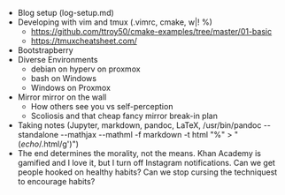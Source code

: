 - Blog setup (log-setup.md)
- Developing with vim and tmux (.vimrc, cmake, w|! %)
  - https://github.com/ttroy50/cmake-examples/tree/master/01-basic
  - https://tmuxcheatsheet.com/
- Bootstrapberry
- Diverse Environments
  - debian on hyperv on proxmox
  - bash on Windows
  - Windows on Proxmox
- Mirror mirror on the wall
  - How others see you vs self-perception
  - Scoliosis and that cheap fancy mirror break-in plan
- Taking notes (Jupyter, markdown, pandoc, LaTeX, /usr/bin/pandoc --standalone --mathjax --mathml -f markdown -t html "%" > "$(echo % | sed 's/\.md$/\.html/g')")  
- The end determines the morality, not the means. Khan Academy is gamified and I love it, but I turn off Instagram notifications. Can we get people hooked on healthy habits? Can we stop cursing the techniquest to encourage habits?
